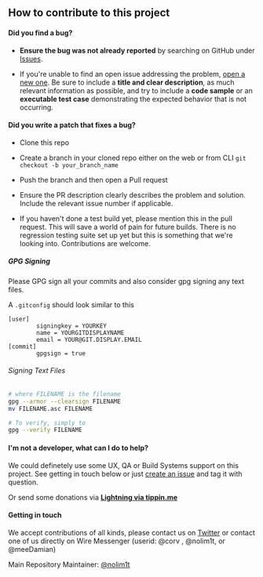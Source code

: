 ## How to contribute to this project

#### **Did you find a bug?**

* **Ensure the bug was not already reported** by searching on GitHub under [Issues](https://github.com/lncm/thebox-compose-system/issues).

* If you're unable to find an open issue addressing the problem, [open a new one](https://github.com/lncm/thebox-compose-system/issues/new). Be sure to include a **title and clear description**, as much relevant information as possible, and try to include a **code sample** or an **executable test case** demonstrating the expected behavior that is not occurring.

#### **Did you write a patch that fixes a bug?**

* Clone this repo

* Create a branch in your cloned repo either on the web or from CLI ```git checkout -b your_branch_name```

* Push the branch and then open a Pull request

* Ensure the PR description clearly describes the problem and solution. Include the relevant issue number if applicable.

* If you haven't done a test build yet, please mention this in the pull request. This will save a world of pain for future builds. There is no regression testing suite set up yet but this is something that we're looking into. Contributions are welcome.

##### GPG Signing

Please GPG sign all your commits and also consider gpg signing any text files.

A `.gitconfig` should look similar to this

```
[user]
        signingkey = YOURKEY
        name = YOURGITDISPLAYNAME
        email = YOUR@GIT.DISPLAY.EMAIL
[commit]
        gpgsign = true

```

###### Signing Text Files

```bash
# where FILENAME is the filename
gpg --armor --clearsign FILENAME
mv FILENAME.asc FILENAME

# To verify, simply to
gpg --verify FILENAME
```

#### **I'm not a developer, what can I do to help?**

We could definetely use some UX, QA or Build Systems support on this project. See getting in touch below or just [create an issue](https://github.com/lncm/thebox-compose-system/issues/new) and tag it with question.

Or send some donations via [**Lightning via tippin.me**](https://tippin.me/@lncnx)

#### **Getting in touch**

We accept contributions of all kinds, please contact us on [Twitter](https://twitter.com/lncnx) or contact one of us directly on Wire Messenger (userid: @corv , @nolim1t, or @meeDamian)

Main Repository Maintainer: [@nolim1t](https://github.com/nolim1t)

